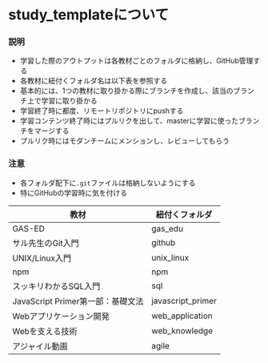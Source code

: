 # study_templateについて

### 説明
- 学習した際のアウトプットは各教材ごとのフォルダに格納し、GitHub管理する
- 各教材に紐付くフォルダ名は以下表を参照する
- 基本的には、1つの教材に取り掛かる際にブランチを作成し、該当のブランチ上で学習に取り掛かる
- 学習終了時に都度、リモートリポジトリにpushする
- 学習コンテンツ終了時にはプルリクを出して、masterに学習に使ったブランチをマージする
- プルリク時にはモダンチームにメンションし、レビューしてもらう

### 注意
- 各フォルダ配下に`.git`ファイルは格納しないようにする
- 特にGitHubの学習時に気を付ける

|  教材  |  紐付くフォルダ  |
| ---- | ---- |
|  GAS-ED  |  gas_edu  |
|  サル先生のGit入門  |  github  |
|  UNIX/Linux入門  |  unix_linux  |
|  npm  |  npm  |
|  スッキリわかるSQL入門  |  sql  |
|  JavaScript Primer第一部：基礎文法  |  javascript_primer  |
|  Webアプリケーション開発  |  web_application  |
|  Webを支える技術  |  web_knowledge  |
|  アジャイル動画  |  agile  |
